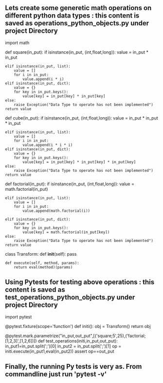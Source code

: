 ## Lets create some generetic math operations on different python data types : this content is saved as operations_python_objects.py under project Directory

import math

def square(in_put):
    if isinstance(in_put, (int,float,long)):
        value = in_put * in_put

    elif isinstance(in_put, list):
        value = []
        for i in in_put:
            value.append(i * i)
    elif isinstance(in_put, dict):
        value = {}
        for key in in_put.keys():
            value[key] = in_put[key] * in_put[key]
    else:
        raise Exception("Data Type to operate has not been implemented")
    return value


def cube(in_put):
    if isinstance(in_put, (int,float,long)):
        value = in_put * in_put * in_put

    elif isinstance(in_put, list):
        value = []
        for i in in_put:
            value.append(i * i * i)
    elif isinstance(in_put, dict):
        value = {}
        for key in in_put.keys():
            value[key] = in_put[key] * in_put[key] * in_put[key]
    else:
        raise Exception("Data Type to operate has not been implemented")
    return value


def factorial(in_put):
    if isinstance(in_put, (int,float,long)):
        value = math.factorial(in_put)

    elif isinstance(in_put, list):
        value = []
        for i in in_put:
            value.append(math.factorial(i))

    elif isinstance(in_put, dict):
        value = {}
        for key in in_put.keys():
            value[key] = math.factorial(in_put[key])
    else:
        raise Exception("Data Type to operate has not been implemented")
    return value


class Transform:
    def __init__(self):
        pass

    def execute(self, method, params):
        return eval(method)(params)
        

## Using Pytests for testing above operations : this content is saved as test_operations_python_objects.py under project Directory

import pytest 

@pytest.fixture(scope='function')
def initi():
    obj = Transform()
    return obj

@pytest.mark.parametrize("in_put,out_put",[('square;5',25),('factorial;[1,2,3]',[1,2,6])])
def test_operations(initi,in_put,out_put):
    in_put1=in_put.split(';')[0]
    in_put2 = in_put.split(';')[1]
    op = initi.execute(in_put1,eval(in_put2))
    assert op==out_put
    

## Finally, the running Py tests is very as. From commandline  just run 'pytest -v' 

